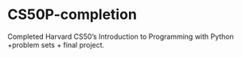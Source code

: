 # CS50P-completion
Completed Harvard CS50’s Introduction to Programming with Python +problem sets + final project.

